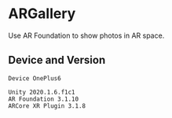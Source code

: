 # ARGallery

Use AR Foundation to show photos in AR space.

## Device and Version
```
Device OnePlus6

Unity 2020.1.6.f1c1
AR Foundation 3.1.10
ARCore XR Plugin 3.1.8

```

 
